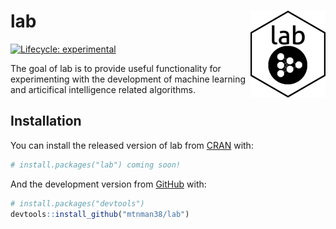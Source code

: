 
<!-- README.md is generated from README.Rmd. Please edit that file -->

# lab <img src='man/figures/logo.png' align="right" height="139" />

<!-- badges: start -->

[![Lifecycle:
experimental](https://img.shields.io/badge/lifecycle-experimental-orange.svg)](https://www.tidyverse.org/lifecycle/#experimental)
<!-- badges: end -->

The goal of lab is to provide useful functionality for experimenting
with the development of machine learning and articifical intelligence
related algorithms.

## Installation

You can install the released version of lab from
[CRAN](https://CRAN.R-project.org) with:

``` r
# install.packages("lab") coming soon!
```

And the development version from [GitHub](https://github.com/) with:

``` r
# install.packages("devtools")
devtools::install_github("mtnman38/lab")
```
